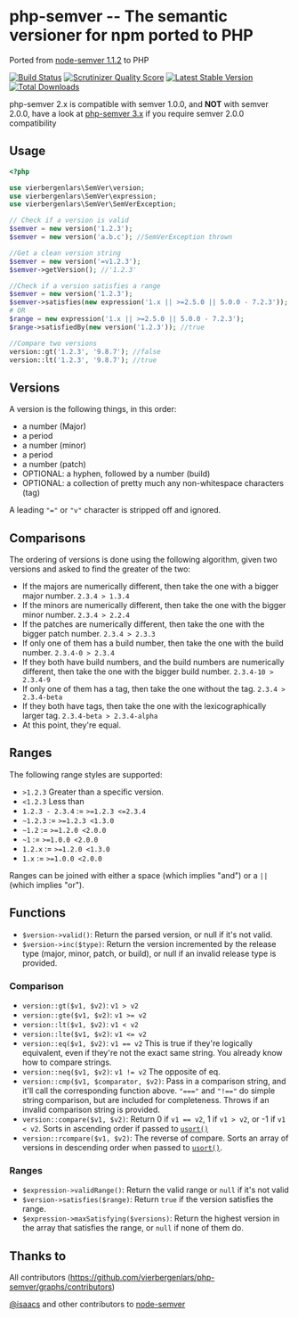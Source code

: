 # php-semver -- The semantic versioner for npm ported to PHP

Ported from [node-semver 1.1.2](https://github.com/isaacs/node-semver/tree/v1.1.2) to PHP

[![Build Status](/actions/workflows/tests.yml/badge.svg)](/actions/workflows/tests.yml)
[![Scrutinizer Quality Score](https://scrutinizer-ci.com/g/vierbergenlars/php-semver/badges/quality-score.png?s=89ff49019cde97e70228ae14d2dc08b727e72157)](https://scrutinizer-ci.com/g/vierbergenlars/php-semver/)
[![Latest Stable Version](https://poser.pugx.org/vierbergenlars/php-semver/v/stable.png)](https://packagist.org/packages/vierbergenlars/php-semver)
[![Total Downloads](https://poser.pugx.org/vierbergenlars/php-semver/downloads.png)](https://packagist.org/packages/vierbergenlars/php-semver)

php-semver 2.x is compatible with semver 1.0.0, and **NOT** with semver 2.0.0, have a look at [php-semver 3.x](https://github.com/vierbergenlars/php-semver/tree/master) if you require semver 2.0.0 compatibility

## Usage

```php
<?php

use vierbergenlars\SemVer\version;
use vierbergenlars\SemVer\expression;
use vierbergenlars\SemVer\SemVerException;

// Check if a version is valid
$semver = new version('1.2.3');
$semver = new version('a.b.c'); //SemVerException thrown

//Get a clean version string
$semver = new version('=v1.2.3');
$semver->getVersion(); //'1.2.3'

//Check if a version satisfies a range
$semver = new version('1.2.3');
$semver->satisfies(new expression('1.x || >=2.5.0 || 5.0.0 - 7.2.3')); //true
# OR
$range = new expression('1.x || >=2.5.0 || 5.0.0 - 7.2.3');
$range->satisfiedBy(new version('1.2.3')); //true

//Compare two versions
version::gt('1.2.3', '9.8.7'); //false
version::lt('1.2.3', '9.8.7'); //true
```

## Versions

A version is the following things, in this order:

* a number (Major)
* a period
* a number (minor)
* a period
* a number (patch)
* OPTIONAL: a hyphen, followed by a number (build)
* OPTIONAL: a collection of pretty much any non-whitespace characters
  (tag)

A leading `"="` or `"v"` character is stripped off and ignored.

## Comparisons

The ordering of versions is done using the following algorithm, given
two versions and asked to find the greater of the two:

* If the majors are numerically different, then take the one
  with a bigger major number. `2.3.4 > 1.3.4`
* If the minors are numerically different, then take the one
  with the bigger minor number. `2.3.4 > 2.2.4`
* If the patches are numerically different, then take the one with the
  bigger patch number. `2.3.4 > 2.3.3`
* If only one of them has a build number, then take the one with the
  build number.  `2.3.4-0 > 2.3.4`
* If they both have build numbers, and the build numbers are numerically
  different, then take the one with the bigger build number.
  `2.3.4-10 > 2.3.4-9`
* If only one of them has a tag, then take the one without the tag.
  `2.3.4 > 2.3.4-beta`
* If they both have tags, then take the one with the lexicographically
  larger tag.  `2.3.4-beta > 2.3.4-alpha`
* At this point, they're equal.

## Ranges

The following range styles are supported:

* `>1.2.3` Greater than a specific version.
* `<1.2.3` Less than
* `1.2.3 - 2.3.4` := `>=1.2.3 <=2.3.4`
* `~1.2.3` := `>=1.2.3 <1.3.0`
* `~1.2` := `>=1.2.0 <2.0.0`
* `~1` := `>=1.0.0 <2.0.0`
* `1.2.x` := `>=1.2.0 <1.3.0`
* `1.x` := `>=1.0.0 <2.0.0`

Ranges can be joined with either a space (which implies "and") or a
`||` (which implies "or").

## Functions

* `$version->valid()`: Return the parsed version, or null if it's not valid.
* `$version->inc($type)`: Return the version incremented by the release type
  (major, minor, patch, or build), or null if an invalid release type is provided.

### Comparison

* `version::gt($v1, $v2)`: `v1 > v2`
* `version::gte($v1, $v2)`: `v1 >= v2`
* `version::lt($v1, $v2)`: `v1 < v2`
* `version::lte($v1, $v2)`: `v1 <= v2`
* `version::eq($v1, $v2)`: `v1 == v2` This is true if they're logically equivalent,
  even if they're not the exact same string.  You already know how to
  compare strings.
* `version::neq($v1, $v2)`: `v1 != v2` The opposite of eq.
* `version::cmp($v1, $comparator, $v2)`: Pass in a comparison string, and it'll call
  the corresponding function above.  `"==="` and `"!=="` do simple
  string comparison, but are included for completeness.  Throws if an
  invalid comparison string is provided.
* `version::compare($v1, $v2)`: Return 0 if `v1 == v2`, 1 if `v1 > v2`, or -1 if
  `v1 < v2`.  Sorts in ascending order if passed to [`usort()`](http://php.net/manual/en/function.usort.php)
* `version::rcompare($v1, $v2)`: The reverse of compare.  Sorts an array of versions
  in descending order when passed to [`usort()`](http://php.net/manual/en/function.usort.php).


### Ranges

* `$expression->validRange()`: Return the valid range or `null` if it's not valid
* `$version->satisfies($range)`: Return `true` if the version satisfies the range.
* `$expression->maxSatisfying($versions)`: Return the highest version in the array
  that satisfies the range, or `null` if none of them do.

## Thanks to

All contributors (https://github.com/vierbergenlars/php-semver/graphs/contributors)

[@isaacs](https://github.com/isaacs) and other contributors to [node-semver](https://github.com/isaacs/node-semver)

